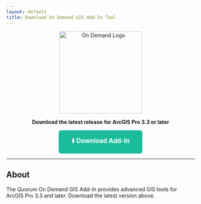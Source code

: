 ```yaml
---
layout: default
title: Download On Demand GIS Add-In Tool
---
```



<p align="center">
		<img src="{{ site.baseurl }}/assets/images/ondemand-logo.png" alt="On Demand Logo" width="220" />
</p>


<p align="center">
	<strong>Download the latest release for ArcGIS Pro 3.3 or later</strong>
</p>

<p align="center">
	<a href="https://quorumondemand.github.io/OnDemandGIS.Page/Production/v1.0.31/OnDemandGIS.esriAddinX" style="display:inline-block;padding:1em 2em;background:#1abc9c;color:#fff;font-weight:bold;border-radius:6px;text-decoration:none;font-size:1.2em;">⬇️ Download Add-In</a>
</p>

---

## About

The Quorum On Demand GIS Add-In provides advanced GIS tools for ArcGIS Pro 3.3 and later. Download the latest version above.
